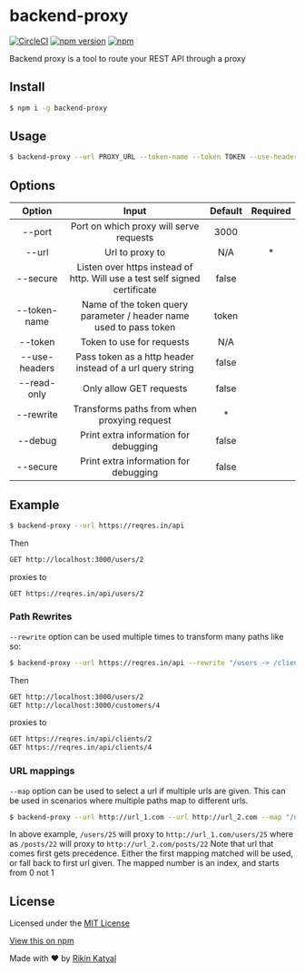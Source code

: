 # backend-proxy
[![CircleCI](https://circleci.com/gh/murcul/backend-proxy.svg?style=shield)](https://circleci.com/gh/murcul/backend-proxy) [![npm version](https://badge.fury.io/js/backend-proxy.svg)](https://badge.fury.io/js/backend-proxy) [![npm](https://img.shields.io/npm/dt/backend-proxy.svg)](https://www.npmjs.com/package/backend-proxy)

Backend proxy is a tool to route your REST API through a proxy

## Install

```bash
$ npm i -g backend-proxy
```

## Usage

```bash
$ backend-proxy --url PROXY_URL --token-name --token TOKEN --use-headers --port 3000 --read-only
```

## Options

| Option        | Input         | Default  | Required |
| :-------------: |:-------------:| :-----:| :-----:|
| --port | Port on which proxy will serve requests | 3000 |  |
| --url | Url to proxy to | N/A | * |
| --secure | Listen over https instead of http. Will use a test self signed certificate | false |  |
| --token-name | Name of the token query parameter / header name used to pass token | token |  |
| --token | Token to use for requests | N/A |  |
| --use-headers | Pass token as a http header instead of a url query string | false |  |
| --read-only | Only allow GET requests | false |  |
| --rewrite | Transforms paths from when proxying request | * |  |
| --debug | Print extra information for debugging | false |  |
| --secure | Print extra information for debugging | false |  |


## Example

```bash
$ backend-proxy --url https://reqres.in/api
```
Then
```bash
GET http://localhost:3000/users/2
```
proxies to
```bash
GET https://reqres.in/api/users/2
```

### Path Rewrites
`--rewrite` option can be used multiple times to transform many paths like so:
```bash
$ backend-proxy --url https://reqres.in/api --rewrite "/users -> /clients" --rewrite "/customers -> /clients"
```
Then
```bash
GET http://localhost:3000/users/2
GET http://localhost:3000/customers/4
```
proxies to
```bash
GET https://reqres.in/api/clients/2
GET https://reqres.in/api/clients/4
```

### URL mappings
`--map` option can be used to select a url if multiple urls are given. This can be used in scenarios where
multiple paths map to different urls.

```bash
$ backend-proxy --url http://url_1.com --url http://url_2.com --map "/users -> 0" --map "/posts -> 1"
```

In above example, `/users/25` will proxy to `http://url_1.com/users/25` where as `/posts/22` will proxy to `http://url_2.com/posts/22`
Note that url that comes first gets precedence. Either the first mapping matched will be used, or fall back to first url given. The mapped number is an index, and starts from 0 not 1

## License

Licensed under the [MIT License](https://github.com/murcul/backend-proxy/blob/master/LICENSE)

[View this on npm](https://www.npmjs.com/package/backend-proxy)

Made with ❤ by [Rikin Katyal](https://github.com/sirvar)

